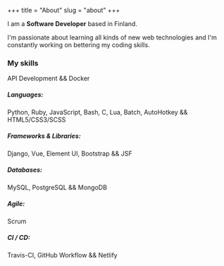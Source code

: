 +++
title = "About"
slug = "about"
+++

I am a **Software Developer** based in Finland.

I'm passionate about learning all kinds of new web technologies and I'm constantly working on bettering my coding skills.

### My skills

API Development && Docker

##### Languages:

Python, Ruby, JavaScript, Bash, C, Lua, Batch, AutoHotkey && HTML5/CSS3/SCSS

##### Frameworks & Libraries:

Django, Vue, Element UI, Bootstrap && JSF

##### Databases:

MySQL, PostgreSQL && MongoDB

##### Agile:

Scrum

##### CI / CD:

Travis-CI, GitHub Workflow && Netlify
